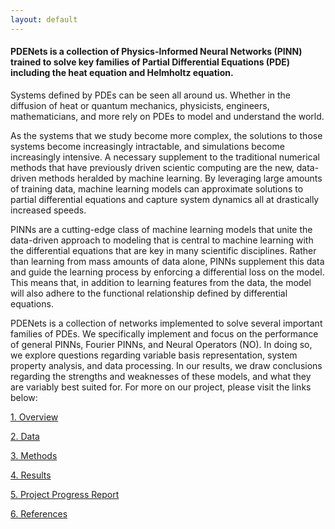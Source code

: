 ```yaml
---
layout: default
---
```



#### PDENets is a collection of Physics-Informed Neural Networks (PINN) trained to solve key families of Partial Differential Equations (PDE) including the heat equation and Helmholtz equation. <!--- TODO list any more PDEs here (or update this current listing if need-be --> 

Systems defined by PDEs can be seen all around us. Whether in the diffusion of heat or quantum mechanics, physicists, engineers, mathematicians, and more rely on PDEs to model and understand the world.

As the systems that we study become more complex, the solutions to those systems become increasingly intractable, and simulations become increasingly intensive. A necessary supplement to the traditional numerical methods that have previously driven scientic computing are the new, data-driven methods heralded by machine learning. By leveraging large amounts of training data, machine learning models can approximate solutions to partial differential equations and capture system dynamics all at drastically increased speeds. 

PINNs are a cutting-edge class of machine learning models that unite the data-driven approach to modeling that is central to machine learning with the differential equations that are key in many scientific disciplines. Rather than learning from mass amounts of data alone, PINNs supplement this data and guide the learning process by enforcing a differential loss on the model. This means that, in addition to learning features from the data, the model will also adhere to the functional relationship defined by differential equations. 

PDENets is a collection of networks implemented to solve several important families of PDEs. We specifically implement and focus on the performance of general PINNs, Fourier PINNs, and Neural Operators (NO). In doing so, we explore questions regarding variable basis representation, system property analysis, and data processing. In our results, we draw conclusions regarding the strengths and weaknesses of these models, and what they are variably best suited for. For more on our project, please visit the links below:

[1. Overview](./overview.md)

[2. Data](./data.md)

[3. Methods](./methods.md)

[4. Results](./results.md)

[5. Project Progress Report](./project_progress_report.md)

[6. References](./references.md)
